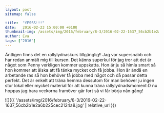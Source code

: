 ```yaml
---
layout: post
sitemap: false

title:  "YESSS!!!"
date:   2016-02-23 15:00:00 +0100
thumbnail-img: /assets/img/2016/february/8-3/2016-02-22-1637_56cb2b1e2a6b225cec2124a8.jpg
author: Eva
tags: ["2016"]
---
```


Äntligen finns det en rallylydnaskurs tillgänglig!! Jag var supersnabb och har redan anmält mig till kursen. Det känns superkul för jag tror att det är något som Penny verkligen kommer uppskatta. Hon är ju så himla smart så hon kommer att älska att få tänka mycket och få jobba. Hon är ändå en arbetande ras så hon behöver få jobba med något och då passar detta perfekt. Det är enkelt att träna hemma dessutom för man behöver ju ingen stor lokal eller mycket material för att kunna träna rallylydnadsmoment:D nu hoppas jag bara veckorna framöver går fort så vi får börja nån gång!

![]({{ '/assets/img/2016/february/8-3/2016-02-22-1637_56cb2b1e2a6b225cec2124a8.jpg'  | relative_url }})

